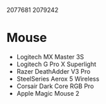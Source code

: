 2077681 2079242

# Mouse

- Logitech MX Master 3S
- Logitech G Pro X Superlight
- Razer DeathAdder V3 Pro
- SteelSeries Aerox 5 Wireless
- Corsair Dark Core RGB Pro
- Apple Magic Mouse 2
